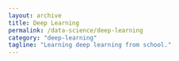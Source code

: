 ```yaml
---
layout: archive
title: Deep Learning
permalink: /data-science/deep-learning
category: "deep-learning"
tagline: "Learning deep learning from school."
---
```

